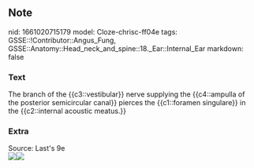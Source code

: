 ## Note
nid: 1661020715179
model: Cloze-chrisc-ff04e
tags: GSSE::!Contributor::Angus_Fung, GSSE::Anatomy::Head_neck_and_spine::18._Ear::Internal_Ear
markdown: false

### Text
The branch of the {{c3::vestibular}} nerve supplying the {{c4::ampulla of the posterior semicircular canal}} pierces the {{c1::foramen singulare}} in the {{c2::internal acoustic meatus.}}

### Extra
<div>
  <div>
    Source: Last's 9e
  </div>
  <div><img src=
  "paste-53d56496afc4d0492e3a7c0e4fad48b883c0f318.jpg"><img src= 
  "paste-2cd9adbd6f000b5672934750cc324aa0979d0373.jpg"></div>
</div>
